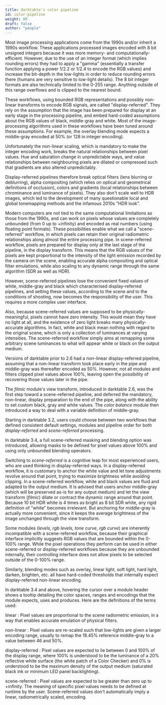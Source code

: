 ```yaml
---
title: darktable's color pipeline
id: color-pipeline
weight: 80
draft: false
author: "people"
---
```


Most image processing applications come from the 1990s and/or inherit a 1990s workflow. These applications processed images encoded with 8 bit unsigned integers because it was more memory- and computationally-efficient. However, due to the use of an integer format (which implies rounding errors) they had to apply a "gamma" (essentially a transfer function applying a power 1/2.2 or 1/2.4 to encode the RGB values) and increase the bit-depth in the low-lights in order to reduce rounding errors there (humans are very sensitive to low-light details). The 8 bit integer formats are also technically limited to the 0-255 range. Anything outside of this range overflows and is clipped to the nearest bound.

These workflows, using bounded RGB representations and possibly non-linear transforms to encode RGB signals, are called "display-referred". They rely on the assumption that the image has been prepared for display at an early stage in the processing pipeline, and embed hard-coded assumptions about the RGB values of black, middle-gray and white. Most of the image-processing algorithms used in these workflows have been tuned around these assumptions. For example, the overlay blending mode expects a middle-gray encoded at 50% (or 128 in integer encoding).

Unfortunately the non-linear scaling, which is mandatory to make the integer encoding work, breaks the natural relationships between pixel values. Hue and saturation change in unpredictable ways, and value relationships between neighbouring pixels are dilated or compressed such that gradients are also altered unpredictably.

Display-referred pipelines therefore break optical filters (lens blurring or deblurring), alpha compositing (which relies on optical and geometrical definitions of occlusion), colors and gradients (local relationships between chrominance and luminance of pixels). They also don't scale well to HDR images, which led to the development of many questionable local and global tonemapping methods and the infamous 2010s "HDR look".

Modern computers are not tied to the same computational limitations as those from the 1990s, and can work on pixels whose values are completely unbounded (from 0 up to +infinity) and encoded as real numbers (using floating point formats). These possibilities enable what we call a "scene-referred" workflow, in which pixels can retain their original radiometric relationships along almost the entire processing pipe. In scene-referred workflow, pixels are prepared for display only at the last stage of the pipeline, in the display transform. This means that the RGB values of the pixels are kept proportional to the intensity of the light emission recorded by the camera on the scene, enabling accurate alpha compositing and optical filter emulations, while also scaling to any dynamic range through the same algorithm (SDR as well as HDR).

However, scene-referred pipelines lose the convenient fixed values of white, middle-gray and black which characterised display-referred pipelines, and setting these values, according to the scene and to the conditions of shooting, now becomes the responsibility of the user. This requires a more complex user interface.

Also, because scene-referred values are supposed to be physically-meaningful, pixels cannot have zero intensity. This would mean they have no light at all, and the existence of zero light breaks many physically-accurate algorithms. In fact, white and black mean nothing with regard to the original scene, which is only a collection of luminances at varying intensities. The scene-referred workflow simply aims at remapping some arbitrary scene luminances to what will appear white or black on the output medium.

Versions of darktable prior to 2.6 had a non-linear display-referred pipeline, assuming that a non-linear transform took place early in the pipe and middle-gray was thereafter encoded as 50%. However, not all modules and filters clipped pixel values above 100%, leaving open the possibility of recovering those values later in the pipe.

The _filmic_ module's view transform, introduced in darktable 2.6, was the first step toward a scene-referred pipeline, and deferred the mandatory, non-linear, display preparation to the end of the pipe, along with the ability to set custom black, gray and white values. The _color balance_ module then introduced a way to deal with a variable definition of middle-gray.

Starting in darktable 3.2, users could choose between two workflows that defined consistent default settings, modules and pipeline order for both _display-referred_ and _scene-referred_ processing.

In darktable 3.4, a full scene-referred masking and blending option was introduced, allowing masks to be defined for pixel values above 100% and using only unbounded blending operators.

Switching to _scene-referred_ is a cognitive leap for most experienced users, who are used thinking in display-referred ways. In a display-referred workflow, it is customary to anchor the white value and let tone adjustments revolve around that point, trying to maximize brightness while avoiding clipping. In a scene-referred workflow, white and black values are fluid and adapted to the output medium. It is advised that users anchor middle-gray (which will be preserved as-is for any output medium) and let the view transform (_filmic_) dilate or contract the dynamic range around that point. Because 10 bit HDR white is 4 times as bright as 8 bit SDR white, any rigid definition of "white" becomes irrelevant. But anchoring for middle-gray is actually more convenient, since it keeps the average brightness of the image unchanged through the view transform.

Some modules (_levels_, _rgb levels_, _tone curve_, _rgb curve_) are inherently incompatible with a scene-referred workflow, because their graphical interface implicitly suggests RGB values that are bounded within the 0-100% range. While the pixel operations they perform can be used in either scene-referred or display-referred workflows because they are unbounded internally, their controlling interface does not allow pixels to be selected outside of the 0-100% range.

Similarly, blending modes such as overlay, linear light, soft light, hard light, darken, brighten, etc. all have hard-coded thresholds that internally expect display-referred non-linear encoding.

In darktable 3.4 and above, hovering the cursor over a module header shows a tooltip detailing the color spaces, ranges and encodings that the module expects, uses and produces. Here are the definitions of the terms used:

linear
: Pixel values are proportional to the scene radiometric emission, in a way that enables accurate emulation of physical filters.

non-linear
: Pixel values are re-scaled such that low-lights are given a larger encoding range, usually to remap the 18.45% reference middle-gray to a value between 46 and 50%.

display-referred
: Pixel values are expected to lie between 0 and 100% of the display range, where 100% is understood to be the luminance of a 20% reflective white surface (the white patch of a Color Checker) and 0% is understood to be the maximum density of the output medium (saturated black ink or minimum LED panel backlighting).

scene-referred
: Pixel values are expected to be greater than zero up to +infinity. The meaning of specific pixel values needs to be defined at runtime by the user. Scene-referred values don't automatically imply a linear, radiometrically scaled, encoding.
